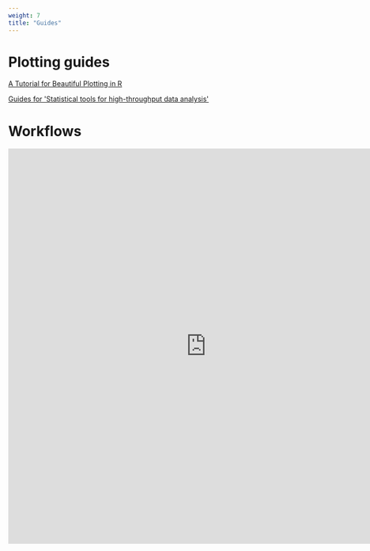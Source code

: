 ```yaml
---
weight: 7
title: "Guides"
---
```


# Plotting guides


[A Tutorial for Beautiful Plotting in R](https://cedricscherer.netlify.app/2019/08/05/a-ggplot2-tutorial-for-beautiful-plotting-in-r/)

[Guides for 'Statistical tools for high-throughput data analysis'](http://www.sthda.com/english/articles/24-ggpubr-publication-ready-plots/
)

# Workflows

<iframe 
    border=0
    frameborder=0
    height=800
    width=800 src="https://share.streamlit.io/victor-m-p/bayesworkflow/main/BayesWorkflow.py"></iframe>